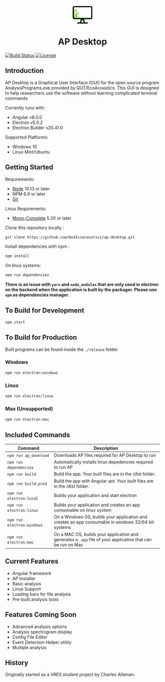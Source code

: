 <p align="center"><img src="./src/favicon.png" alt="AP Desktop Logo" width="64"/></p>

<h1 align="center">AP Desktop</h1>

[![Build Status](https://travis-ci.org/QutEcoacoustics/ap-desktop.svg?branch=master)](https://travis-ci.org/QutEcoacoustics/ap-desktop)
[![License](http://img.shields.io/badge/Licence-MIT-brightgreen.svg)](LICENSE.md)

## Introduction

AP Desktop is a Graphical User Interface (GUI) for the open source program AnalysisPrograms.exe provided by QUT/EcoAcoustics. This GUI is designed to help researchers use the software without learning complicated terminal commands.

Currently runs with:

- Angular v8.0.0
- Electron v5.0.2
- Electron Builder v20.41.0

Supported Platforms:

- Windows 10
- Linux Mint/Ubuntu

## Getting Started

Requirements:

- [Node](https://nodejs.org/en/download/) 10.13 or later
- NPM 6.9 or later
- [Git](https://git-scm.com/download/win)

Linux Requirements:

- [Mono-Complete](https://www.mono-project.com/download/stable/#download-lin) 5.20 or later

Clone this repository locally :

```bash
git clone https://github.com/QutEcoacoustics/ap-desktop.git
```

Install dependencies with npm :

```bash
npm install
```

On linux systems:

```bash
npm run dependencies
```

**There is an issue with `yarn` and `node_modules` that are only used in electron on the backend when the application is built by the packager. Please use `npm` as dependencies manager.**

## To Build for Development

```bash
npm start
```

## To Build for Production

Built programs can be found inside the `./release` folder.

### Windows

```bash
npm run electron:windows
```

### Linux

```bash
npm run electron:linux
```

### Max (Unsupported)

```bash
npm run electron:mac
```

## Included Commands

| Command                    | Description                                                                                                 |
| -------------------------- | ----------------------------------------------------------------------------------------------------------- |
| `npm run ap_download`      | Downloads AP files required for AP Desktop to run                                                           |
| `npm run dependencies`     | Automatically installs linux depedencies required to run AP                                                 |
| `npm run build`            | Build the app. Your built files are in the /dist folder.                                                    |
| `npm run build:prod`       | Build the app with Angular aot. Your built files are in the /dist folder.                                   |
| `npm run electron:local`   | Builds your application and start electron                                                                  |
| `npm run electron:linux`   | Builds your application and creates an app consumable on linux system                                       |
| `npm run electron:windows` | On a Windows OS, builds your application and creates an app consumable in windows 32/64 bit systems         |
| `npm run electron:mac`     | On a MAC OS, builds your application and generates a `.app` file of your application that can be run on Mac |

## Current Features

- Angular framework
- AP Installer
- Basic analysis
- Linux Support
- Loading bars for file analysis
- Pre-built analysis tools

## Features Coming Soon

- Advanced analysis options
- Analysis spectrogram display
- Config File Editor
- Event Detection Helper utility
- Multiple analysis

## History

Originally started as a VRES student project by Charles Alleman.
